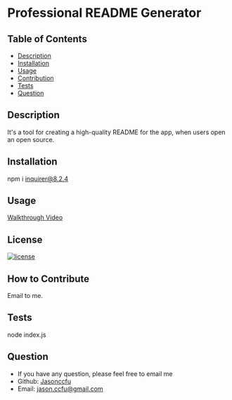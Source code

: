 # Professional README Generator
  
## Table of Contents 
- [Description](#description)
- [Installation](#installation)
- [Usage](#usage)
- [Contribution](#how)
- [Tests](#tests)
- [Question](#question)

## Description
It's a tool for creating a high-quality README for the app, when users open an open source.

## Installation
npm i inquirer@8.2.4

## Usage
[Walkthrough Video](https://watch.screencastify.com/v/DGb4sxwvFNVD2JEVtTP0)

## License
[![license](https://img.shields.io/badge/license-MIT-blue)](https://shields.io)

## How to Contribute
Email to me.

## Tests
node index.js

## Question
- If you have any question, please feel free to email me
- Github: [Jasonccfu](https://github.com/Jasonccfu)
- Email: jason.ccfu@gmail.com 
